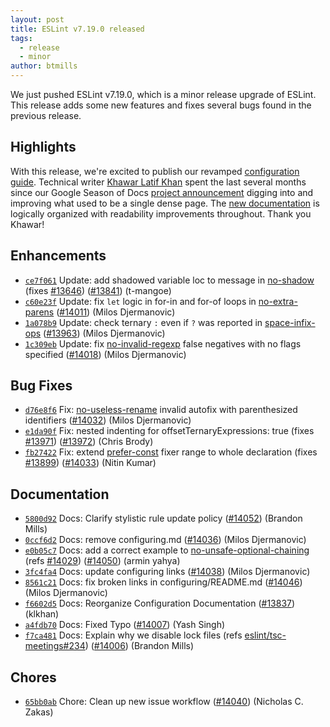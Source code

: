```yaml
---
layout: post
title: ESLint v7.19.0 released
tags:
  - release
  - minor
author: btmills
---
```


We just pushed ESLint v7.19.0, which is a minor release upgrade of ESLint. This release adds some new features and fixes several bugs found in the previous release.

## Highlights

With this release, we're excited to publish our revamped [configuration guide](/docs/user-guide/configuring/).
Technical writer [Khawar Latif Khan](https://github.com/khawarlatifkhan) spent the last several months since our Google Season of Docs [project announcement](/blog/2020/08/eslint-google-season-of-docs-project-writer) digging into and improving what used to be a single dense page.
The [new documentation](/docs/user-guide/configuring/) is logically organized with readability improvements throughout.
Thank you Khawar!

## Enhancements


* [`ce7f061`](https://github.com/eslint/eslint/commit/ce7f06121d9eb9cc2b3da24b4456b4d382e1413b) Update: add shadowed variable loc to message in [no-shadow](/docs/rules/no-shadow) (fixes [#13646](https://github.com/eslint/eslint/issues/13646)) ([#13841](https://github.com/eslint/eslint/issues/13841)) (t-mangoe)
* [`c60e23f`](https://github.com/eslint/eslint/commit/c60e23ff306a14ca6eabcadb275ed27995fcc6e4) Update: fix `let` logic in for-in and for-of loops in [no-extra-parens](/docs/rules/no-extra-parens) ([#14011](https://github.com/eslint/eslint/issues/14011)) (Milos Djermanovic)
* [`1a078b9`](https://github.com/eslint/eslint/commit/1a078b9166f29cb3760435ddbc1a0da4a0974d4a) Update: check ternary `:` even if `?` was reported in [space-infix-ops](/docs/rules/space-infix-ops) ([#13963](https://github.com/eslint/eslint/issues/13963)) (Milos Djermanovic)
* [`1c309eb`](https://github.com/eslint/eslint/commit/1c309ebca4a81a0faf397103dbc621019dea8c9c) Update: fix [no-invalid-regexp](/docs/rules/no-invalid-regexp) false negatives with no flags specified ([#14018](https://github.com/eslint/eslint/issues/14018)) (Milos Djermanovic)




## Bug Fixes


* [`d76e8f6`](https://github.com/eslint/eslint/commit/d76e8f69bd791357c67ada7b5c55608acf29b622) Fix: [no-useless-rename](/docs/rules/no-useless-rename) invalid autofix with parenthesized identifiers ([#14032](https://github.com/eslint/eslint/issues/14032)) (Milos Djermanovic)
* [`e1da90f`](https://github.com/eslint/eslint/commit/e1da90fc414a3c9c16f52db4a5bd81bd4f9532a4) Fix: nested indenting for offsetTernaryExpressions: true (fixes [#13971](https://github.com/eslint/eslint/issues/13971)) ([#13972](https://github.com/eslint/eslint/issues/13972)) (Chris Brody)
* [`fb27422`](https://github.com/eslint/eslint/commit/fb274226242eaebc1480fc9c901202986afc3c8a) Fix: extend [prefer-const](/docs/rules/prefer-const) fixer range to whole declaration (fixes [#13899](https://github.com/eslint/eslint/issues/13899)) ([#14033](https://github.com/eslint/eslint/issues/14033)) (Nitin Kumar)




## Documentation


* [`5800d92`](https://github.com/eslint/eslint/commit/5800d921144ec330b6ee7cd03364434007331354) Docs: Clarify stylistic rule update policy ([#14052](https://github.com/eslint/eslint/issues/14052)) (Brandon Mills)
* [`0ccf6d2`](https://github.com/eslint/eslint/commit/0ccf6d200147437b338cadb34546451972befd75) Docs: remove configuring.md ([#14036](https://github.com/eslint/eslint/issues/14036)) (Milos Djermanovic)
* [`e0b05c7`](https://github.com/eslint/eslint/commit/e0b05c704f3ce6f549d14718236d22fe49fcb611) Docs: add a correct example to [no-unsafe-optional-chaining](/docs/rules/no-unsafe-optional-chaining) (refs [#14029](https://github.com/eslint/eslint/issues/14029)) ([#14050](https://github.com/eslint/eslint/issues/14050)) (armin yahya)
* [`3fc4fa4`](https://github.com/eslint/eslint/commit/3fc4fa485ca9ccd5e16dbc7e53ba31452d22dc4a) Docs: update configuring links ([#14038](https://github.com/eslint/eslint/issues/14038)) (Milos Djermanovic)
* [`8561c21`](https://github.com/eslint/eslint/commit/8561c2116ef89e53ebffb750066f1b00a4acdb76) Docs: fix broken links in configuring/README.md ([#14046](https://github.com/eslint/eslint/issues/14046)) (Milos Djermanovic)
* [`f6602d5`](https://github.com/eslint/eslint/commit/f6602d569427e9e2a4f3b5ca3fc3a8bffb28d15e) Docs: Reorganize Configuration Documentation ([#13837](https://github.com/eslint/eslint/issues/13837)) (klkhan)
* [`a4fdb70`](https://github.com/eslint/eslint/commit/a4fdb7001aa41b9ad8bb92cc8a47b9135c94afc7) Docs: Fixed Typo ([#14007](https://github.com/eslint/eslint/issues/14007)) (Yash Singh)
* [`f7ca481`](https://github.com/eslint/eslint/commit/f7ca48165d025e01c38698352cff24d1de87cc8b) Docs: Explain why we disable lock files (refs [eslint/tsc-meetings#234](https://github.com/eslint/tsc-meetings/issues/234)) ([#14006](https://github.com/eslint/eslint/issues/14006)) (Brandon Mills)








## Chores


* [`65bb0ab`](https://github.com/eslint/eslint/commit/65bb0abde56f72586036fff151aa2d13f1b7be6c) Chore: Clean up new issue workflow ([#14040](https://github.com/eslint/eslint/issues/14040)) (Nicholas C. Zakas)
